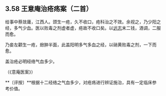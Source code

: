 ## 3.58 王意庵治疮疡案（二首）

给事中蔡敛庸，江西人。颈生一疮，久不收口，疮科治之不效。余视之，乃少阳之经，多气少血。医以败毒之剂虚者虚，疮故不收口矣。以[远志](https://www.gmzyjc.com/read/bc/bc09-0.2.3.0.0.md)末二钱，酒调，二服而愈。

乃妾左颧生一疮，焮肿半面，此盖阳明多气多血之经，以硝黄败毒之剂，一下而愈。

盖治疮必明经络气血多少。

（《意庵医案》）

**〔评按〕**根据十二经络之气血多少，对疮疡进行辨证施治，具有一定临床参考价值。
